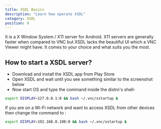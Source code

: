 ```yaml
---
title: XSDL Basics
description: "Learn how operate XSDL"
category: XSDL
position: 9
---
```


It is a X Window System / X11 server for Android. X11 servers are generally faster when compared to VNC but XSDL lacks
the beautiful UI which a VNC Viewer might have. It comes to your choice and what suits you the most.

## How to start a XSDL server?

* Download and install the XSDL app from Play Store
* Open XSDL and wait until you see something similar to the screenshot below
* Now start OS and type the command inside the distro's shell-

```bash
export DISPLAY=127.0.0.1:0 && bash ~/.vnc/xstartup &
```

If you are on a Wi-Fi network and want to access XSDL from other devices then change the command to :

```bash
export DISPLAY=192.168.0.100:0 && bash ~/.vnc/xstartup &
```